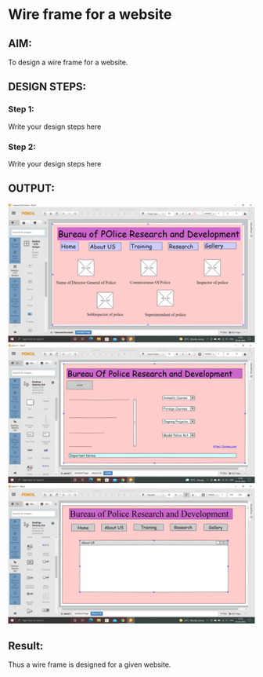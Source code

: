 # Wire frame for a website

## AIM:
To design a wire frame for a website.

## DESIGN STEPS:

### Step 1:
Write your design steps here 

### Step 2:
Write your design steps here

## OUTPUT:
![output](./pen1.png)
![output](./pen3.png)
![output](./pen2.png)


## Result:
Thus a wire frame is designed for a given website.
